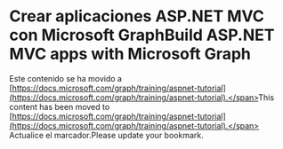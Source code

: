 # <a name="build-aspnet-mvc-apps-with-microsoft-graph"></a><span data-ttu-id="843a0-101">Crear aplicaciones ASP.NET MVC con Microsoft Graph</span><span class="sxs-lookup"><span data-stu-id="843a0-101">Build ASP.NET MVC apps with Microsoft Graph</span></span>

<span data-ttu-id="843a0-102">Este contenido se ha movido a [https://docs.microsoft.com/graph/training/aspnet-tutorial](https://docs.microsoft.com/graph/training/aspnet-tutorial).</span><span class="sxs-lookup"><span data-stu-id="843a0-102">This content has been moved to [https://docs.microsoft.com/graph/training/aspnet-tutorial](https://docs.microsoft.com/graph/training/aspnet-tutorial).</span></span> <span data-ttu-id="843a0-103">Actualice el marcador.</span><span class="sxs-lookup"><span data-stu-id="843a0-103">Please update your bookmark.</span></span>

